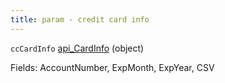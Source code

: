 ```yaml
---
title: param - credit card info
---
```


`ccCardInfo` [api\_CardInfo](../../api-reference/soap-api-v2/soap-object-dictionary-wip.md#api_cardinfo) (object)

Fields: AccountNumber, ExpMonth, ExpYear, CSV
